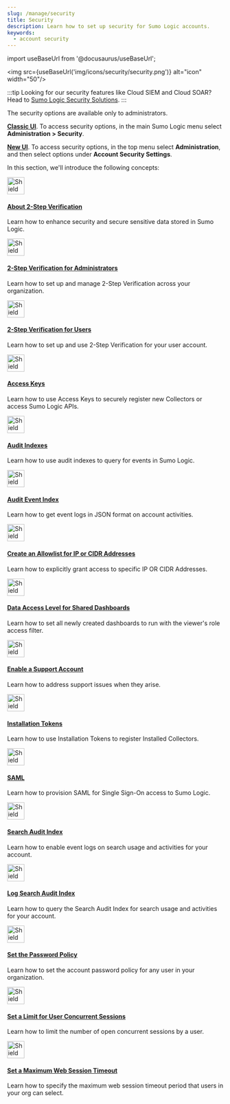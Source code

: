 ```yaml
---
slug: /manage/security
title: Security
description: Learn how to set up security for Sumo Logic accounts.
keywords:
  - account security
---
```


import useBaseUrl from '@docusaurus/useBaseUrl';

<img src={useBaseUrl('img/icons/security/security.png')} alt="icon" width="50"/>

:::tip
Looking for our security features like Cloud SIEM and Cloud SOAR? Head to [Sumo Logic Security Solutions](/docs/security).
:::

The security options are available only to administrators.

 [**Classic UI**](/docs/get-started/sumo-logic-ui-classic). To access security options, in the main Sumo Logic menu select **Administration > Security**.

 [**New UI**](/docs/get-started/sumo-logic-ui). To access security options, in the top menu select **Administration**, and then select options under **Account Security Settings**.

In this section, we'll introduce the following concepts:

<div className="box-wrapper">
<div className="box smallbox card">
  <div className="container">
  <a href="/docs/manage/security/about-2-step-verification"><img src={useBaseUrl('img/icons/security/security.png')} alt="Shield icon" width="40"/><h4>About 2-Step Verification</h4></a>
  <p>Learn how to enhance security and secure sensitive data stored in Sumo Logic.</p>
  </div>
</div>
<div className="box smallbox card">
  <div className="container">
  <a href="/docs/manage/security/2-step-verification-admins"><img src={useBaseUrl('img/icons/security/security.png')} alt="Shield icon" width="40"/><h4>2-Step Verification for Administrators</h4></a>
  <p>Learn how to set up and manage 2-Step Verification across your organization.</p>
  </div>
</div>
<div className="box smallbox card">
  <div className="container">
  <a href="/docs/manage/security/2-step-verification-users"><img src={useBaseUrl('img/icons/security/security.png')} alt="Shield icon" width="40"/><h4>2-Step Verification for Users</h4></a>
  <p>Learn how to set up and use 2-Step Verification for your user account.</p>
  </div>
</div>
<div className="box smallbox card">
  <div className="container">
  <a href="/docs/manage/security/access-keys"><img src={useBaseUrl('img/icons/security/security.png')} alt="Shield icon" width="40"/><h4>Access Keys</h4></a>
  <p>Learn how to use Access Keys to securely register new Collectors or access Sumo Logic APIs.</p>
  </div>
</div>
<div className="box smallbox card">
  <div className="container">
  <a href="/docs/manage/security/audit-indexes"><img src={useBaseUrl('img/icons/security/security.png')} alt="Shield icon" width="40"/><h4>Audit Indexes</h4></a>
  <p>Learn how to use audit indexes to query for events in Sumo Logic.</p>
  </div>
</div>
<div className="box smallbox card">
  <div className="container">
  <a href="/docs/manage/security/audit-event-index"><img src={useBaseUrl('img/icons/security/security.png')} alt="Shield icon" width="40"/><h4>Audit Event Index</h4></a>
  <p>Learn how to get event logs in JSON format on account activities.</p>
  </div>
</div>
<div className="box smallbox card">
  <div className="container">
  <a href="/docs/manage/security/create-allowlist-ip-cidr-addresses"><img src={useBaseUrl('img/icons/security/security.png')} alt="Shield icon" width="40"/><h4>Create an Allowlist for IP or CIDR Addresses</h4></a>
  <p>Learn how to explicitly grant access to specific IP OR CIDR Addresses.</p>
  </div>
</div>
<div className="box smallbox card">
  <div className="container">
  <a href="/docs/manage/security/data-access-level-shared-dashboards"><img src={useBaseUrl('img/icons/security/security.png')} alt="Shield icon" width="40"/><h4>Data Access Level for Shared Dashboards</h4></a>
  <p>Learn how to set all newly created dashboards to run with the viewer's role access filter.</p>
  </div>
</div>
    <div className="box smallbox card">
    <div className="container">
    <a href="/docs/manage/security/enable-support-account"><img src={useBaseUrl('img/icons/security/security.png')} alt="Shield icon" width="40"/><h4>Enable a Support Account</h4></a>
    <p>Learn how to address support issues when they arise.</p>
  </div>
</div>
    <div className="box smallbox card">
    <div className="container">
    <a href="/docs/manage/security/installation-tokens"><img src={useBaseUrl('img/icons/security/security.png')} alt="Shield icon" width="40"/><h4>Installation Tokens</h4></a>
    <p>Learn how to use Installation Tokens to register Installed Collectors.</p>
  </div>
</div>
    <div className="box smallbox card">
    <div className="container">
    <a href="/docs/manage/security/saml"><img src={useBaseUrl('img/icons/security/security.png')} alt="Shield icon" width="40"/><h4>SAML</h4></a>
    <p>Learn how to provision SAML for Single Sign-On access to Sumo Logic.</p>
  </div>
</div>
    <div className="box smallbox card">
    <div className="container">
    <a href="/docs/manage/security/search-audit-index"><img src={useBaseUrl('img/icons/security/security.png')} alt="Shield icon" width="40"/><h4>Search Audit Index</h4></a>
    <p>Learn how to enable event logs on search usage and activities for your account.</p>
  </div>
</div>
    <div className="box smallbox card">
    <div className="container">
    <a href="/docs/manage/security/log-search-audit-index"><img src={useBaseUrl('img/icons/security/security.png')} alt="Shield icon" width="40"/><h4>Log Search Audit Index</h4></a>
    <p>Learn how to query the Search Audit Index for search usage and activities for your account.</p>
  </div>
</div>
    <div className="box smallbox card">
    <div className="container">
    <a href="/docs/manage/security/set-password-policy"><img src={useBaseUrl('img/icons/security/security.png')} alt="Shield icon" width="40"/><h4>Set the Password Policy</h4></a>
    <p>Learn how to set the account password policy for any user in your organization.</p>
  </div>
</div>
    <div className="box smallbox card">
    <div className="container">
    <a href="/docs/manage/security/set-limit-user-concurrent-sessions"><img src={useBaseUrl('img/icons/security/security.png')} alt="Shield icon" width="40"/><h4>Set a Limit for User Concurrent Sessions</h4></a>
    <p>Learn how to limit the number of open concurrent sessions by a user.</p>
  </div>
</div>
    <div className="box smallbox card">
    <div className="container">
    <a href="/docs/manage/security/set-max-web-session-timeout"><img src={useBaseUrl('img/icons/security/security.png')} alt="Shield icon" width="40"/><h4>Set a Maximum Web Session Timeout</h4></a>
    <p>Learn how to specify the maximum web session timeout period that users in your org can select.</p>
  </div>
</div>
</div>

